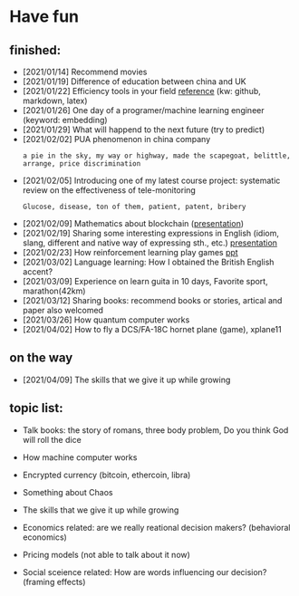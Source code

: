# Have fun

## finished:
- [2021/01/14] Recommend movies
- [2021/01/19] Difference of education between china and UK
- [2021/01/22] Efficiency tools in your field [reference](http://www.baidu.com) (kw: github, markdown, latex)
- [2021/01/26] One day of a programer/machine learning engineer (keyword: embedding)
- [2021/01/29] What will happend to the next future (try to predict)
- [2021/02/02] PUA phenomenon in china company
  ``` 
  a pie in the sky, my way or highway, made the scapegoat, belittle, arrange, price discrimination
  ```
- [2021/02/05] Introducing one of my latest course project: systematic review on the effectiveness of tele-monitoring
  ``` 
  Glucose, disease, ton of them, patient, patent, bribery
  ```
- [2021/02/09] Mathematics about blockchain ([presentation](https://docs.google.com/presentation/d/1fagu-n-h_4Xyeq9Yc_vMScF602HaPahcW7xpH3EYF7Q/edit#slide=id.gba35549b36_0_31))
- [2021/02/19] Sharing some interesting expressions in English (idiom, slang, different and native way of expressing sth., etc.) [presentation](https://docs.google.com/presentation/d/1AuF7fEs1KPzwp6Zb-Fcjt6WUAetJgCytkxa_XLbe4Fg/edit#slide=id.gbdc087f189_0_143)
- [2021/02/23] How reinforcement learning play games [ppt](https://docs.google.com/presentation/d/1Bnk5pexR6vRTgYwhw9FMFkLqkd37tr-uAAxmObugs3U/edit#slide=id.gba35549b36_0_0)
- [2021/03/02] Language learning: How I obtained the British English accent?
- [2021/03/09] Experience on learn guita in 10 days, Favorite sport, marathon(42km)
- [2021/03/12] Sharing books: recommend books or stories, artical and paper also welcomed
- [2021/03/26] How quantum computer works
- [2021/04/02] How to fly a DCS/FA-18C hornet plane (game), xplane11

## on the way
- [2021/04/09] The skills that we give it up while growing

## topic list:
- Talk books: the story of romans, three body problem, Do you think God will roll the dice
- How machine computer works
- Encrypted currency (bitcoin, ethercoin, libra)
- Something about Chaos

- The skills that we give it up while growing

- Economics related: are we really reational decision makers? (behavioral economics)
- Pricing models (not able to talk about it now)
- Social sceience related: How are words influencing our decision? (framing effects)


